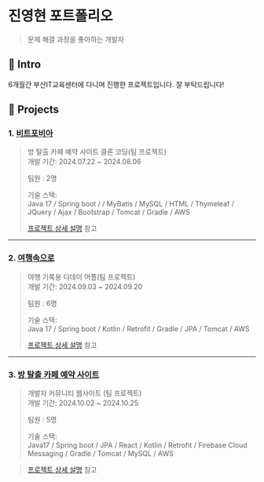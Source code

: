 # 진영현 포트폴리오

> 문제 해결 과정을 좋아하는 개발자

## :pushpin: Intro
6개월간 부산IT교육센터에 다니며 진행한 프로젝트입니다. 잘 부탁드립니다!

## :pushpin: Projects
### 1. [비트포비아](https://github.com/jinnnnyh/web_project.git)
>방 탈출 카페 예약 사이트 클론 코딩(팀 프로젝트)  
>개발 기간: 2024.07.22 ~ 2024.08.06
>
>팀원 : 2명
>
>기술 스택:  
>Java 17 / Spring boot / / MyBatis / MySQL / HTML / Thymeleaf /
>JQuery / Ajax / Bootstrap / Tomcat / Gradle / AWS
>
>[프로젝트 상세 설명](https://github.com/jinnnnyh/web_project.git) 참고

---

### 2. [여행속으로](https://github.com/jinnnnyh/mobile_project.git)
>여행 기록용 디데이 어플(팀 프로젝트)  
>개발 기간: 2024.09.03 ~ 2024.09.20
>
>팀원 : 6명
>
>기술 스택:  
>Java 17 / Spring boot / Kotlin / Retrofit / Gradle / JPA / Tomcat / AWS
>
>[프로젝트 상세 설명](https://github.com/jinnnnyh/mobile_project.git) 참고

---

### 3. [방 탈출 카페 예약 사이트](https://github.com/jinnnnyh/final_project.git)
>개발자 커뮤니티 웹사이트 (팀 프로젝트)  
>개발 기간: 2024.10.02 ~ 2024.10.25
>
>팀원 : 5명
>
>기술 스택:  
>Java17 / Spring boot / JPA / React / Kotlin / Retrofit / Firebase Cloud Messaging /
>Gradle / Tomcat / MySQL / AWS 

>[프로젝트 상세 설명](https://github.com/jinnnnyh/final_project.git) 참고


